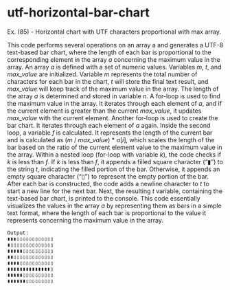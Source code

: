 # utf-horizontal-bar-chart

Ex. (85) - Horizontal chart with UTF characters proportional with max array.


This code performs several operations on an array a and generates a UTF-8 text-based bar chart, where the length of each bar is proportional to the corresponding element in the array <i>a</i> concerning the maximum value in the array. An array <i>a</i> is defined with a set of numeric values. Variables <i>m</i>, <i>t</i>, and <i>max_value</i> are initialized. Variable <i>m</i> represents the total number of characters for each bar in the chart, <i>t</i> will store the final text result, and <i>max_value</i> will keep track of the maximum value in the array. The length of the array <i>a</i> is determined and stored in variable <i>n</i>. A for-loop is used to find the maximum value in the array. It iterates through each element of <i>a</i>, and if the current element is greater than the current <i>max_value</i>, it updates <i>max_value</i> with the current element. Another for-loop is used to create the bar chart. It iterates through each element of <i>a</i> again. Inside the second loop, a variable <i>f</i> is calculated. It represents the length of the current bar and is calculated as (<i>m</i> / <i>max_value</i>) * <i>a</i>[<i>i</i>], which scales the length of the bar based on the ratio of the current element value to the maximum value in the array. Within a nested loop (for-loop with variable <i>k</i>), the code checks if <i>k</i> is less than <i>f</i>. If <i>k</i> is less than <i>f</i>, it appends a filled square character (“▮”) to the string <i>t</i>, indicating the filled portion of the bar. Otherwise, it appends an empty square character (“▯”) to represent the empty portion of the bar. After each bar is constructed, the code adds a newline character to <i>t</i> to start a new line for the next bar. Next, the resulting <i>t</i> variable, containing the text-based bar chart, is printed to the console. This code essentially visualizes the values in the array <i>a</i> by representing them as bars in a simple text format, where the length of each bar is proportional to the value it represents concerning the maximum value in the array.

```text
Output:
▮▮▮▯▯▯▯▯▯▯▯▯▯▯▯
▮▯▯▯▯▯▯▯▯▯▯▯▯▯▯
▮▮▮▮▮▯▯▯▯▯▯▯▯▯▯
▮▮▯▯▯▯▯▯▯▯▯▯▯▯▯
▮▮▮▮▯▯▯▯▯▯▯▯▯▯▯
▮▮▮▮▮▮▮▮▮▮▮▮▮▮▯
▮▮▮▮▮▯▯▯▯▯▯▯▯▯▯
▮▮▮▮▮▮▯▯▯▯▯▯▯▯▯
```
